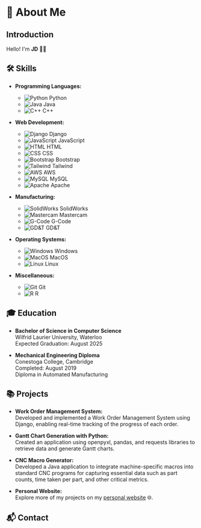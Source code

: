 # 👋 About Me

## Introduction

Hello! I'm **JD** 👨‍💻

## 🛠️ Skills

- **Programming Languages:**
  - ![Python](https://img.shields.io/badge/-Python-3776AB?logo=python&logoColor=white) Python
  - ![Java](https://img.shields.io/badge/-Java-007396?logo=java&logoColor=white) Java
  - ![C++](https://img.shields.io/badge/-C++-00599C?logo=c%2B%2B&logoColor=white) C++

- **Web Development:**
  - ![Django](https://img.shields.io/badge/-Django-092E20?logo=django&logoColor=white) Django
  - ![JavaScript](https://img.shields.io/badge/-JavaScript-F7DF1E?logo=javascript&logoColor=black) JavaScript
  - ![HTML](https://img.shields.io/badge/-HTML-E34F26?logo=html5&logoColor=white) HTML
  - ![CSS](https://img.shields.io/badge/-CSS-1572B6?logo=css3&logoColor=white) CSS
  - ![Bootstrap](https://img.shields.io/badge/-Bootstrap-7952B3?logo=bootstrap&logoColor=white) Bootstrap
  - ![Tailwind](https://img.shields.io/badge/-Tailwind-06B6D4?logo=tailwindcss&logoColor=white) Tailwind
  - ![AWS](https://img.shields.io/badge/-AWS-232F3E?logo=amazon-aws&logoColor=white) AWS
  - ![MySQL](https://img.shields.io/badge/-MySQL-4479A1?logo=mysql&logoColor=white) MySQL
  - ![Apache](https://img.shields.io/badge/-Apache-D22128?logo=apache&logoColor=white) Apache

- **Manufacturing:**
  - ![SolidWorks](https://img.shields.io/badge/-SolidWorks-F7402F?logo=solidworks&logoColor=white) SolidWorks
  - ![Mastercam](https://img.shields.io/badge/-Mastercam-FF0000?logo=mastercam&logoColor=white) Mastercam
  - ![G-Code](https://img.shields.io/badge/-G--Code-1DABE6?logo=cnc&logoColor=white) G-Code
  - ![GD&T](https://img.shields.io/badge/-GD&T-0A74DA?logo=gd%26t&logoColor=white) GD&T

- **Operating Systems:**
  - ![Windows](https://img.shields.io/badge/-Windows-0078D6?logo=windows&logoColor=white) Windows
  - ![MacOS](https://img.shields.io/badge/-MacOS-000000?logo=apple&logoColor=white) MacOS
  - ![Linux](https://img.shields.io/badge/-Linux-FCC624?logo=linux&logoColor=black) Linux

- **Miscellaneous:**
  - ![Git](https://img.shields.io/badge/-Git-F05032?logo=git&logoColor=white) Git
  - ![R](https://img.shields.io/badge/-R-276DC3?logo=r&logoColor=white) R

## 🎓 Education

- **Bachelor of Science in Computer Science**  
  Wilfrid Laurier University, Waterloo  
  Expected Graduation: August 2025

- **Mechanical Engineering Diploma**  
  Conestoga College, Cambridge  
  Completed: August 2019  
  Diploma in Automated Manufacturing



## 📚 Projects

- **Work Order Management System:**  
  Developed and implemented a Work Order Management System using Django, enabling real-time tracking of the progress of each order.

- **Gantt Chart Generation with Python:**  
  Created an application using openpyxl, pandas, and requests libraries to retrieve data and generate Gantt charts.

- **CNC Macro Generator:**  
  Developed a Java application to integrate machine-specific macros into standard CNC programs for capturing essential data such as part counts, time taken per part, and other critical metrics.

- **Personal Website:**  
  Explore more of my projects on my [personal website](https://jashandeep.co.uk/) 🌐.

## 📬 Contact
